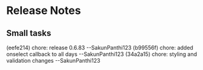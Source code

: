
# Release Notes

## Small tasks
(eefe214) chore: release 0.6.83 --SakunPanthi123
(b99556f) chore: added onselect callback to all days --SakunPanthi123
(34a2a15) chore: styling and validation changes --SakunPanthi123

